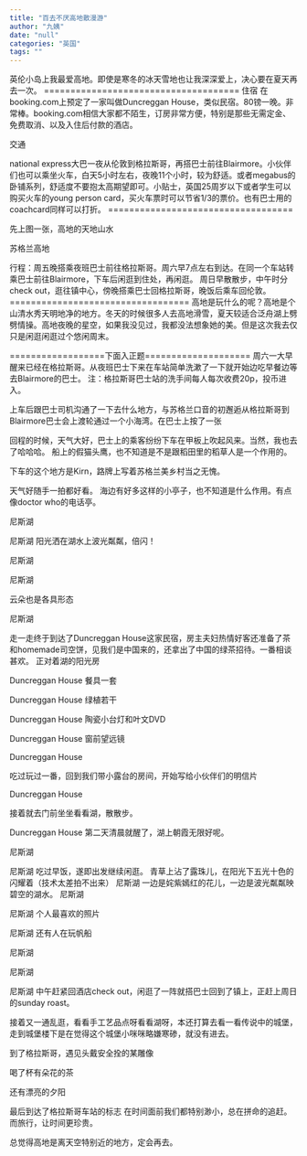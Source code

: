 ```yaml
---
title: "百去不厌高地散漫游"
author: "九姨"
date: "null"
categories: "英国"
tags: ""
---
```


英伦小岛上我最爱高地。即使是寒冬的冰天雪地也让我深深爱上，决心要在夏天再去一次。 ===================================== 住宿 在booking.com上预定了一家叫做Duncreggan House，类似民宿。80镑一晚。非常棒。booking.com相信大家都不陌生，订房非常方便，特别是那些无需定金、免费取消、以及入住后付款的酒店。

交通

national express大巴一夜从伦敦到格拉斯哥，再搭巴士前往Blairmore。小伙伴们也可以乘坐火车，白天5小时左右，夜晚11个小时，较为舒适。或者megabus的卧铺系列，舒适度不要抱太高期望即可。小贴士，英国25周岁以下或者学生可以购买火车的young person card，买火车票时可以节省1/3的票价。也有巴士用的coachcard同样可以打折。 ===================================

先上图一张，高地的天地山水

苏格兰高地

行程：周五晚搭乘夜班巴士前往格拉斯哥。周六早7点左右到达。在同一个车站转乘巴士前往Blairmore，下车后闲逛到住处，再闲逛。 周日早散散步，中午时分check out，逛往镇中心，傍晚搭乘巴士回格拉斯哥，晚饭后乘车回伦敦。 ================================== 高地是玩什么的呢？高地是个山清水秀天明地净的地方。冬天的时候很多人去高地滑雪，夏天较适合泛舟湖上劈劈情操。高地夜晚的星空，如果我没见过，我都没法想象她的美。但是这次我去仅只是闲逛闲逛过个悠闲周末。

\==================下面入正题==================== 周六一大早醒来已经在格拉斯哥。从夜班巴士下来在车站简单洗漱了一下就开始边吃早餐边等去Blairmore的巴士。 注：格拉斯哥巴士站的洗手间每人每次收费20p，投币进入。

上车后跟巴士司机沟通了一下去什么地方，与苏格兰口音的初邂逅从格拉斯哥到Blairmore巴士会上渡轮通过一个小海湾。在巴士上按了一张

回程的时候，天气大好，巴士上的乘客纷纷下车在甲板上吹起风来。当然，我也去了哈哈哈。 船上的假猫头鹰，也不知道是不是跟稻田里的稻草人是一个作用的。

下车的这个地方是Kirn，路牌上写着苏格兰美乡村当之无愧。

天气好随手一拍都好看。 海边有好多这样的小亭子，也不知道是什么作用。有点像doctor who的电话亭。

尼斯湖

尼斯湖 阳光洒在湖水上波光粼粼，倍闪！

尼斯湖

尼斯湖

云朵也是各具形态

尼斯湖

走一走终于到达了Duncreggan House这家民宿，房主夫妇热情好客还准备了茶和homemade司空饼，见我们是中国来的，还拿出了中国的绿茶招待。一番相谈甚欢。 正对着湖的阳光房

Duncreggan House 餐具一套

Duncreggan House 绿植若干

Duncreggan House 陶瓷小台灯和叶文DVD

Duncreggan House 窗前望远镜

Duncreggan House

吃过玩过一番，回到我们带小露台的房间，开始写给小伙伴们的明信片

Duncreggan House

接着就去门前坐坐看看湖，散散步。

Duncreggan House 第二天清晨就醒了，湖上朝霞无限好呢。

尼斯湖

尼斯湖 吃过早饭，遂即出发继续闲逛。 青草上沾了露珠儿，在阳光下五光十色的闪耀着（技术太差拍不出来） 尼斯湖 一边是姹紫嫣红的花儿，一边是波光粼粼映碧空的湖水。 尼斯湖

尼斯湖 个人最喜欢的照片

尼斯湖 还有人在玩帆船

尼斯湖

尼斯湖

尼斯湖 中午赶紧回酒店check out，闲逛了一阵就搭巴士回到了镇上，正赶上周日的sunday roast。

接着又一通乱逛，看看手工艺品点呀看看湖呀，本还打算去看一看传说中的城堡，走到城堡楼下是在觉得这个城堡小咪咪略嫌寒碜，就没有进去。

到了格拉斯哥，遇见头戴安全拴的某雕像

喝了杯有朵花的茶

还有漂亮的夕阳

最后到达了格拉斯哥车站的标志 在时间面前我们都特别渺小，总在拼命的追赶。 而旅行，让时间更珍贵。

总觉得高地是离天空特别近的地方，定会再去。
